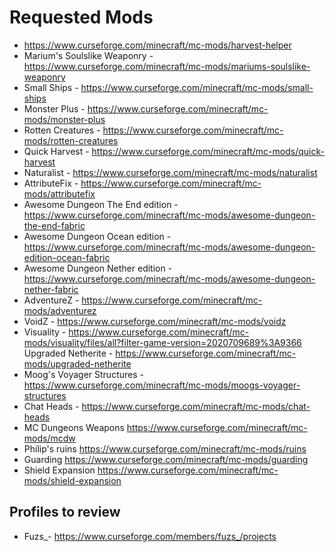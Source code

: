 # Requested Mods

- <https://www.curseforge.com/minecraft/mc-mods/harvest-helper>
- Marium's Soulslike Weaponry - <https://www.curseforge.com/minecraft/mc-mods/mariums-soulslike-weaponry>
- Small Ships - <https://www.curseforge.com/minecraft/mc-mods/small-ships>
- Monster Plus - <https://www.curseforge.com/minecraft/mc-mods/monster-plus>
- Rotten Creatures - <https://www.curseforge.com/minecraft/mc-mods/rotten-creatures>
- Quick Harvest - <https://www.curseforge.com/minecraft/mc-mods/quick-harvest>
- Naturalist - <https://www.curseforge.com/minecraft/mc-mods/naturalist>
- AttributeFix - <https://www.curseforge.com/minecraft/mc-mods/attributefix>
- Awesome Dungeon The End edition - <https://www.curseforge.com/minecraft/mc-mods/awesome-dungeon-the-end-fabric>
- Awesome Dungeon Ocean edition - <https://www.curseforge.com/minecraft/mc-mods/awesome-dungeon-edition-ocean-fabric>
- Awesome Dungeon Nether edition - <https://www.curseforge.com/minecraft/mc-mods/awesome-dungeon-nether-fabric>
- AdventureZ - <https://www.curseforge.com/minecraft/mc-mods/adventurez>
- VoidZ - <https://www.curseforge.com/minecraft/mc-mods/voidz>
- Visuality - <https://www.curseforge.com/minecraft/mc-mods/visuality/files/all?filter-game-version=2020709689%3A9366>
Upgraded Netherite - <https://www.curseforge.com/minecraft/mc-mods/upgraded-netherite>
- Moog's Voyager Structures - <https://www.curseforge.com/minecraft/mc-mods/moogs-voyager-structures>
- Chat Heads - <https://www.curseforge.com/minecraft/mc-mods/chat-heads>
- MC Dungeons Weapons <https://www.curseforge.com/minecraft/mc-mods/mcdw>
- Philip's ruins <https://www.curseforge.com/minecraft/mc-mods/ruins>
- Guarding <https://www.curseforge.com/minecraft/mc-mods/guarding>
- Shield Expansion <https://www.curseforge.com/minecraft/mc-mods/shield-expansion>

## Profiles to review

- Fuzs_- <https://www.curseforge.com/members/fuzs_/projects>
